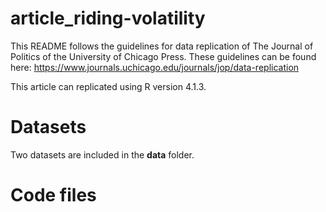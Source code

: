 # article_riding-volatility

This README follows the guidelines for data replication of The Journal of Politics of the University of Chicago Press. These guidelines can be found here: https://www.journals.uchicago.edu/journals/jop/data-replication

This article can replicated using R version 4.1.3.

# Datasets
Two datasets are included in the **data** folder.

# Code files


